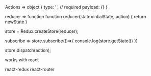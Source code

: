 Actions  => object
{
    type: '',  // required
    payload: {}
}

reducer  => function
function reducer(state=intialState, action)
{
    return newState
}

store = Redux.createStore(reducer);

subscribe =>
store.subscribe(()=>{
    console.log(store.getState())
})


store.dispatch(action);










works with react

react-redux
react-router
